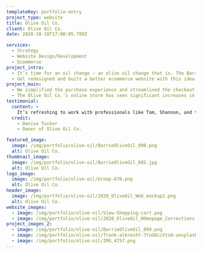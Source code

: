 ```yaml
---
templateKey: portfolio-entry
project_type: website
title: Olive Oil Co.
client: Olive Oil Co.
date: 2020-10-10T17:00:05.799Z

services:
  - Strategy
  - Website Design/Development
  - Ecommerce
project_intro:
  - It’s time for an oil change — an olive oil change that is. The Barrie Olive Oil Co. is a retailer that puts a premium on product quality and customer experience. With three locations, the marketing focus had been in-store. The pandemic forced the company to adapt, investing online to elevate their “fourth store” experience to best serve their many new online shoppers.
  - Gel redesigned and built a better ecommerce website with this idea in mind *Make it easy for people to buy from you* We made the site more inspiring for the everyday cook with drool-worthy visuals and easier-to-find blog posts. We added a better search function so prospective customers could find products easier.
project_main:
  - We simplified the purchase experience and streamlined the checkout process to make purchasing quicker and easier. We used social proof to help customers make purchase decisions by featuring customer and product reviews throughout the site.
  - The Olive Oil Co.’s online store has seen significant increases in web traffic and conversions since the launch of the site which translates to greater revenue and profit. The website exceeded expectations and continues to deliver a better, more intuitive user experience that keeps the Olive Oil Co. customers coming back.
testimonial:
  content: >
    It’s refreshing to work with professionals like Tom, Shannon, and their team. Their collaborative approach and deep knowledge of brand marketing and customer experience have contributed greatly to the success of our new website—an impressive increase in both traffic and sales conversions.
  credit:
    - Denise Tucker
    - Owner of Olive Oil Co.

featured_image:
  image: /img/portfolio/olive-oil/BarrieOliveOil_098.png
  alt: Olive Oil Co.
thumbnail_image:
  image: /img/portfolio/olive-oil/BarrieOliveOil_085.jpg
  alt: Olive Oil Co.
logo_image:
  image: /img/portfolio/olive-oil/Group-670.png
  alt: Olive Oil Co.
header_image:
  image: /img/portfolio/olive-oil/2020_OliveOil_Web_mockup2.png
  alt: Olive Oil Co.
website_images:
  - image: /img/portfolio/olive-oil/View-Shopping-cart.png
  - image: /img/portfolio/olive-oil/2020_OliveOil_HOmepage_Corrections.png
project_images_2:
  - image: /img/portfolio/olive-oil/BarrieOliveOil_099.png
  - image: /img/portfolio/olive-oil/frank-albrecht-7YuGOccXtn8-unsplash.png
  - image: /img/portfolio/olive-oil/IMG_4757.png
---
```


